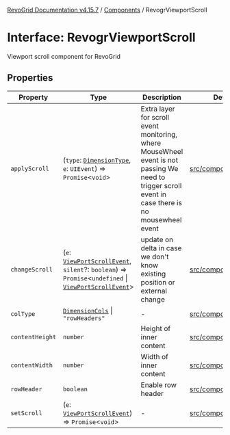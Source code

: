 [RevoGrid Documentation v4.15.7](README.md) / [Components](Namespace.Components.md) / RevogrViewportScroll

# Interface: RevogrViewportScroll

Viewport scroll component for RevoGrid

## Properties

| Property | Type | Description | Defined in |
| ------ | ------ | ------ | ------ |
| `applyScroll` | (`type`: [`DimensionType`](TypeAlias.DimensionType.md), `e`: `UIEvent`) => `Promise`\<`void`\> | Extra layer for scroll event monitoring, where MouseWheel event is not passing We need to trigger scroll event in case there is no mousewheel event | [src/components.d.ts:723](https://github.com/revolist/revogrid/blob/4b66617ba213e84ecc08d523780ce49415de163a/src/components.d.ts#L723) |
| `changeScroll` | (`e`: [`ViewPortScrollEvent`](TypeAlias.ViewPortScrollEvent.md), `silent`?: `boolean`) => `Promise`\<`undefined` \| [`ViewPortScrollEvent`](TypeAlias.ViewPortScrollEvent.md)\> | update on delta in case we don't know existing position or external change | [src/components.d.ts:728](https://github.com/revolist/revogrid/blob/4b66617ba213e84ecc08d523780ce49415de163a/src/components.d.ts#L728) |
| `colType` | [`DimensionCols`](TypeAlias.DimensionCols.md) \| `"rowHeaders"` | - | [src/components.d.ts:729](https://github.com/revolist/revogrid/blob/4b66617ba213e84ecc08d523780ce49415de163a/src/components.d.ts#L729) |
| `contentHeight` | `number` | Height of inner content | [src/components.d.ts:733](https://github.com/revolist/revogrid/blob/4b66617ba213e84ecc08d523780ce49415de163a/src/components.d.ts#L733) |
| `contentWidth` | `number` | Width of inner content | [src/components.d.ts:737](https://github.com/revolist/revogrid/blob/4b66617ba213e84ecc08d523780ce49415de163a/src/components.d.ts#L737) |
| `rowHeader` | `boolean` | Enable row header | [src/components.d.ts:741](https://github.com/revolist/revogrid/blob/4b66617ba213e84ecc08d523780ce49415de163a/src/components.d.ts#L741) |
| `setScroll` | (`e`: [`ViewPortScrollEvent`](TypeAlias.ViewPortScrollEvent.md)) => `Promise`\<`void`\> | - | [src/components.d.ts:742](https://github.com/revolist/revogrid/blob/4b66617ba213e84ecc08d523780ce49415de163a/src/components.d.ts#L742) |
